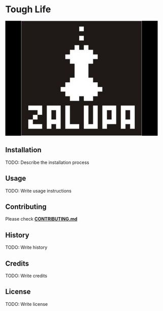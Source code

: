 # Tough Life

![](https://github.com/dennislapchenko/ToughLife/blob/master/Assets/Resources/Images/splashscreen.jpg)

## Installation

TODO: Describe the installation process

## Usage

TODO: Write usage instructions

## Contributing

Please check [**CONTRIBUTING.md**](CONTRIBUTING.md)

## History

TODO: Write history

## Credits

TODO: Write credits

## License

TODO: Write license
